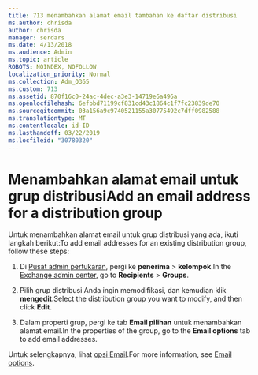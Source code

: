 ```yaml
---
title: 713 menambahkan alamat email tambahan ke daftar distribusi
ms.author: chrisda
author: chrisda
manager: serdars
ms.date: 4/13/2018
ms.audience: Admin
ms.topic: article
ROBOTS: NOINDEX, NOFOLLOW
localization_priority: Normal
ms.collection: Adm_O365
ms.custom: 713
ms.assetid: 870f16c0-24ac-4dec-a3e3-14719e6a496a
ms.openlocfilehash: 6efbbd71199cf831cd43c1864c1f7fc23839de70
ms.sourcegitcommit: 03a156a9c9740521155a30775492c7dff0982588
ms.translationtype: MT
ms.contentlocale: id-ID
ms.lasthandoff: 03/22/2019
ms.locfileid: "30780320"
---
```

# <a name="add-an-email-address-for-a-distribution-group"></a><span data-ttu-id="a9661-102">Menambahkan alamat email untuk grup distribusi</span><span class="sxs-lookup"><span data-stu-id="a9661-102">Add an email address for a distribution group</span></span>

<span data-ttu-id="a9661-103">Untuk menambahkan alamat email untuk grup distribusi yang ada, ikuti langkah berikut:</span><span class="sxs-lookup"><span data-stu-id="a9661-103">To add email addresses for an existing distribution group, follow these steps:</span></span>
  
1. <span data-ttu-id="a9661-104">Di [Pusat admin pertukaran](https://outlook.office365.com/ecp/), pergi ke **penerima** \> **kelompok**.</span><span class="sxs-lookup"><span data-stu-id="a9661-104">In the [Exchange admin center](https://outlook.office365.com/ecp/), go to **Recipients** \> **Groups**.</span></span>
    
2. <span data-ttu-id="a9661-105">Pilih grup distribusi Anda ingin memodifikasi, dan kemudian klik **mengedit**.</span><span class="sxs-lookup"><span data-stu-id="a9661-105">Select the distribution group you want to modify, and then click **Edit**.</span></span>
    
3. <span data-ttu-id="a9661-106">Dalam properti grup, pergi ke tab **Email pilihan** untuk menambahkan alamat email.</span><span class="sxs-lookup"><span data-stu-id="a9661-106">In the properties of the group, go to the **Email options** tab to add email addresses.</span></span> 
    
<span data-ttu-id="a9661-107">Untuk selengkapnya, lihat [opsi Email](https://technet.microsoft.com/library/bb124513.aspx#emailoptions).</span><span class="sxs-lookup"><span data-stu-id="a9661-107">For more information, see [Email options](https://technet.microsoft.com/library/bb124513.aspx#emailoptions).</span></span>
  

